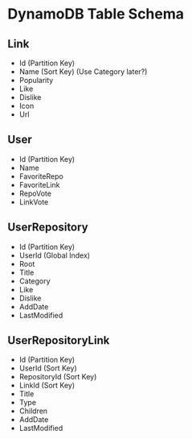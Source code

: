 # DynamoDB Table Schema

## Link

- Id (Partition Key)
- Name (Sort Key) (Use Category later?)
- Popularity
- Like
- Dislike
- Icon
- Url

## User

- Id (Partition Key)
- Name
- FavoriteRepo
- FavoriteLink
- RepoVote
- LinkVote

## UserRepository

- Id (Partition Key)
- UserId (Global Index)
- Root
- Title
- Category
- Like
- Dislike
- AddDate
- LastModified

## UserRepositoryLink

- Id (Partition Key)
- UserId (Sort Key)
- RepositoryId (Sort Key)
- LinkId (Sort Key)
- Title
- Type
- Children
- AddDate
- LastModified

<!-- ## UserVote

- UserId (Partition Key)
- LinkId (Sort Key)
- Like
- Dislike -->
